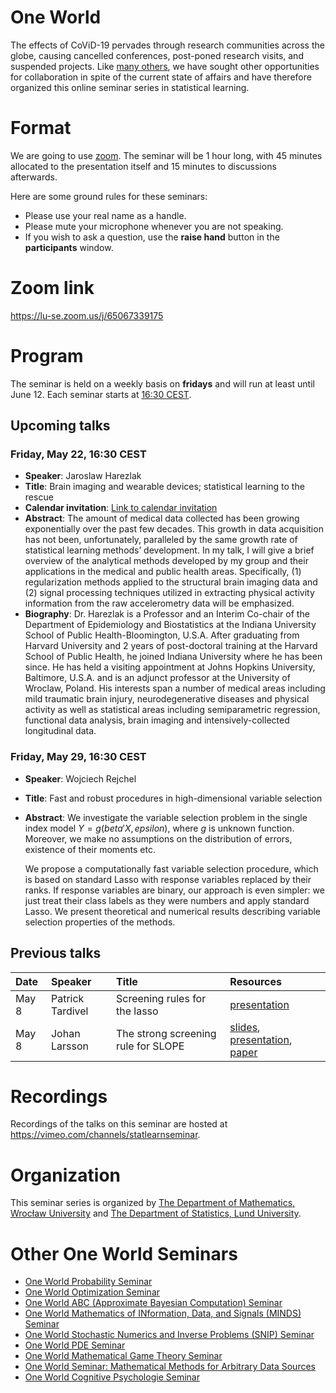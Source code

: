 <script type="text/x-mathjax-config">
  MathJax.Hub.Config({
    tex2jax: {
      inlineMath: [ ['$','$'], ["\\(","\\)"] ],
      processEscapes: true
    }
  });
</script>
<script
  type="text/javascript"
  charset="utf-8"
  src="https://cdn.mathjax.org/mathjax/latest/MathJax.js?config=TeX-AMS-MML_HTMLorMML"
>
</script>
<script
  type="text/javascript"
  charset="utf-8"
  src="https://vincenttam.github.io/javascripts/MathJaxLocal.js"
>
</script>

# One World

The effects of CoViD-19 pervades through research communities across the globe,
causing cancelled conferences, post-poned research visits, and suspended
projects. Like [many others](#other-one-world-seminars), we have sought 
other opportunities for collaboration in spite of the current state of
affairs and have therefore organized this online seminar 
series in statistical learning.

# Format

We are going to use [zoom](https://zoom.us/). The seminar will be 1 hour
long, with 45 minutes allocated to the presentation itself and 15 minutes to
discussions afterwards. 

Here are some ground rules for these seminars:

- Please use your real name as a handle.
- Please mute your microphone whenever you are not speaking.
- If you wish to ask a question, use the **raise hand** button in the
  **participants** window.

# Zoom link

<https://lu-se.zoom.us/j/65067339175>

# Program

The seminar is held on a weekly basis on **fridays** and will run
at least until June 12. Each seminar starts at
[16:30 CEST](https://www.thetimezoneconverter.com/?t=16%3A30%20pm&tz=Warsaw&).

## Upcoming talks

### Friday, May 22, 16:30 CEST

- **Speaker**: Jaroslaw Harezlak
- **Title**: Brain imaging and wearable devices; statistical
  learning to the rescue
- **Calendar invitation**: [Link to calendar invitation](https://lu-se.zoom.us/meeting/u5Etce6rrTIrHdGmDxIUKT33_HsILcrt6Tui/ics?icsToken=98tyKu-trj0tGdecsR6CR_MMAo_oKOnztlhcgqd6kTv9KhV4VlClCcpRG558AsyG)
- **Abstract**: The amount of medical data collected has been growing 
   exponentially over the past few decades. This growth in data acquisition has 
   not been, unfortunately, paralleled by the same growth rate of statistical
   learning methods’ development. In my talk, I will give a brief overview of
   the analytical methods developed by my group and their applications in the
   medical and public health areas. Specifically, (1) regularization methods
   applied to the structural brain imaging data and (2) signal processing
   techniques utilized in extracting physical activity information from the raw
   accelerometry data will be emphasized. 
- **Biography**: Dr. Harezlak is a Professor and an Interim Co-chair of the 
   Department of Epidemiology and Biostatistics at the Indiana University 
   School of Public Health-Bloomington, U.S.A. After graduating from Harvard 
   University and 2 years of post-doctoral training at the Harvard School of 
   Public Health, he joined Indiana University where he has been since. He has 
   held a visiting appointment at Johns Hopkins University, Baltimore, U.S.A. 
   and is an adjunct professor at the University of Wroclaw, Poland. His 
   interests span a number of medical areas including mild traumatic brain 
   injury, neurodegenerative diseases and physical activity as well as 
   statistical areas including semiparametric regression, functional data 
   analysis, brain imaging and intensively-collected longitudinal data.
   
### Friday, May 29, 16:30 CEST

- **Speaker**: Wojciech Rejchel
- **Title**: Fast and robust procedures in high-dimensional variable selection
- **Abstract**: We investigate the variable selection problem in the single 
   index model $Y=g(beta'X,epsilon)$, where $g$ is unknown function. Moreover,
   we make no assumptions on the distribution of errors, existence of their
   moments etc. 
   
   We propose a computationally fast variable selection procedure, which is 
   based on standard Lasso with response variables replaced by their ranks. If 
   response variables are binary, our approach is  even simpler: we just treat
   their class labels as they were numbers and apply standard Lasso. We 
   present theoretical and numerical results describing variable selection 
   properties of the methods.

## Previous talks

| Date  | Speaker          | Title                               | Resources                                                                                                                       |
| :---- | :--------------- | :---------------------------------- | :------------------------------------------------------------------------------------------------------------------------------ |
| May 8 | Patrick Tardivel | Screening rules for the lasso       | [presentation](https://vimeo.com/416630058)                                                                                     |
| May 8 | Johan Larsson    | The strong screening rule for SLOPE | [slides](slides\200508-johanlarsson.pdf), [presentation](https://vimeo.com/416633997), [paper](http://arxiv.org/abs/2005.03730) |

# Recordings

Recordings of the talks on this seminar are hosted at
<https://vimeo.com/channels/statlearnseminar>.

# Organization

This seminar series is organized by 
[The Department of Mathematics, Wrocław University](https://www.math.uni.wroc.pl) and 
[The Department of Statistics, Lund University](https://stat.lu.se).

# Other One World Seminars

- [One World Probability Seminar](https://www.wim.uni-mannheim.de/doering/one-world/)
- [One World Optimization Seminar](https://owos.univie.ac.at/)
- [One World ABC (Approximate Bayesian Computation) Seminar](https://warwick.ac.uk/fac/sci/statistics/news/upcoming-seminars/abcworldseminar)
- [One World Mathematics of INformation, Data, and Signals (MINDS) Seminar](https://sites.google.com/view/minds-seminar/home)
- [One World Stochastic Numerics and Inverse Problems (SNIP) Seminar](https://www.icms.org.uk/V_SNIPS.php)
- [One World PDE Seminar](https://people.bath.ac.uk/mw2319/owpde/)
- [One World Mathematical Game Theory Seminar](https://gametheorynetwork.com/one-world-game-theory-seminar/)
- [One World Seminar: Mathematical Methods for Arbitrary Data Sources](http://www.nonlocal-methods.eu/oneworld/)
- [One World Cognitive Psychologie Seminar](https://www.sowi.uni-mannheim.de/en/erdfelder/research/one-world-cps/)

